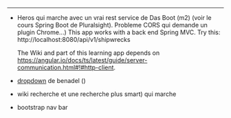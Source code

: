 



---

- Heros qui marche avec un vrai rest service de Das Boot (m2) (voir le cours Spring Boot de Pluralsight). Probleme CORS qui demande un plugin Chrome...)
    This app works with a back end Spring MVC. Try this:
    http://localhost:8080/api/v1/shipwrecks
    
    
    The Wiki and part of this learning app depends on https://angular.io/docs/ts/latest/guide/server-communication.html#!#http-client.
    
- [dropdown](https://github.com/bennadel/JavaScript-Demos/blob/master/demos/html-dropdown-template-angular2) de benadel ()
- wiki recherche et une recherche plus smart) qui marche
- bootstrap nav bar
